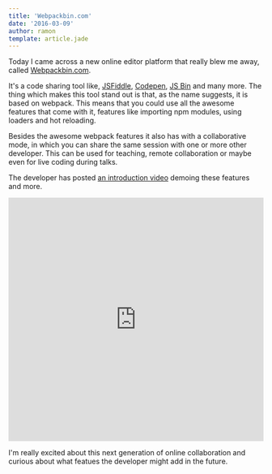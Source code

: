 ```yaml
---
title: 'Webpackbin.com'
date: '2016-03-09'
author: ramon
template: article.jade
---
```


Today I came across a new online editor platform that really blew me away, called [Webpackbin.com](http://webpackbin.com).

It's a code sharing tool like, [JSFiddle](https://jsfiddle.net/), [Codepen](http://codepen.io/), [JS Bin](https://jsbin.com/?html,output) and many more.
The thing which makes this tool stand out is that, as the name suggests, it is based on webpack.
This means that you could use all the awesome features that come with it, features like importing npm modules, using loaders and hot reloading.

Besides the awesome webpack features it also has with a collaborative mode, in which you can share the same session with one or more other developer.
This can be used for teaching, remote collaboration or maybe even for live coding during talks.

The developer has posted [an introduction video](https://www.youtube.com/watch?v=LGaJwjVPh9I) demoing these features and more.
<iframe width="100%" height="480" src="https://www.youtube.com/embed/LGaJwjVPh9I" frameborder="0" allowfullscreen></iframe>


I'm really excited about this next generation of online collaboration and curious about what featues the developer might add in the future.
